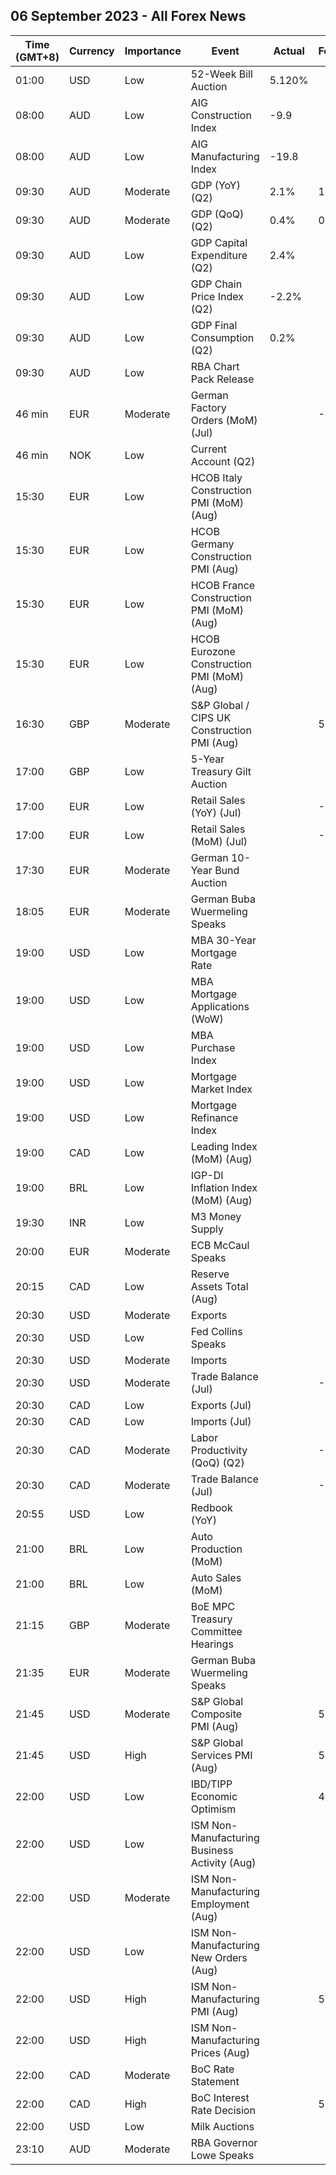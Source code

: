 ## 06 September 2023 - All Forex News

| Time (GMT+8) | Currency | Importance | Event | Actual | Forecast | Previous |
|------|----------|------------|-------|--------|----------|----------|
| 01:00 | USD | Low | 52-Week Bill Auction | 5.120% |  | 5.060% |
| 08:00 | AUD | Low | AIG Construction Index | -9.9 |  | -9.2 |
| 08:00 | AUD | Low | AIG Manufacturing Index | -19.8 |  | -25.6 |
| 09:30 | AUD | Moderate | GDP (YoY) (Q2) | 2.1% | 1.8% | 2.4% |
| 09:30 | AUD | Moderate | GDP (QoQ) (Q2) | 0.4% | 0.3% | 0.4% |
| 09:30 | AUD | Low | GDP Capital Expenditure (Q2) | 2.4% |  | 2.4% |
| 09:30 | AUD | Low | GDP Chain Price Index (Q2) | -2.2% |  | 1.7% |
| 09:30 | AUD | Low | GDP Final Consumption (Q2) | 0.2% |  | 0.2% |
| 09:30 | AUD | Low | RBA Chart Pack Release |  |  |  |
| 46 min | EUR | Moderate | German Factory Orders (MoM) (Jul) |  | -4.0% | 7.0% |
| 46 min | NOK | Low | Current Account (Q2) |  |  | 279.7B |
| 15:30 | EUR | Low | HCOB Italy Construction PMI (MoM) (Aug) |  |  | 48.0 |
| 15:30 | EUR | Low | HCOB Germany Construction PMI (Aug) |  |  | 41.0 |
| 15:30 | EUR | Low | HCOB France Construction PMI (MoM) (Aug) |  |  | 42.9 |
| 15:30 | EUR | Low | HCOB Eurozone Construction PMI (MoM) (Aug) |  |  | 43.5 |
| 16:30 | GBP | Moderate | S&P Global / CIPS UK Construction PMI (Aug) |  | 50.5 | 51.7 |
| 17:00 | GBP | Low | 5-Year Treasury Gilt Auction |  |  | 4.575% |
| 17:00 | EUR | Low | Retail Sales (YoY) (Jul) |  | -1.2% | -1.4% |
| 17:00 | EUR | Low | Retail Sales (MoM) (Jul) |  | -0.1% | -0.3% |
| 17:30 | EUR | Moderate | German 10-Year Bund Auction |  |  | 2.460% |
| 18:05 | EUR | Moderate | German Buba Wuermeling Speaks |  |  |  |
| 19:00 | USD | Low | MBA 30-Year Mortgage Rate |  |  | 7.31% |
| 19:00 | USD | Low | MBA Mortgage Applications (WoW) |  |  | 2.3% |
| 19:00 | USD | Low | MBA Purchase Index |  |  | 144.9 |
| 19:00 | USD | Low | Mortgage Market Index |  |  | 189.0 |
| 19:00 | USD | Low | Mortgage Refinance Index |  |  | 407.1 |
| 19:00 | CAD | Low | Leading Index (MoM) (Aug) |  |  | 0.00% |
| 19:00 | BRL | Low | IGP-DI Inflation Index (MoM) (Aug) |  |  | -0.40% |
| 19:30 | INR | Low | M3 Money Supply |  |  | 10.9% |
| 20:00 | EUR | Moderate | ECB McCaul Speaks |  |  |  |
| 20:15 | CAD | Low | Reserve Assets Total (Aug) |  |  | 114,512.0B |
| 20:30 | USD | Moderate | Exports |  |  | 247.50B |
| 20:30 | USD | Low | Fed Collins Speaks |  |  |  |
| 20:30 | USD | Moderate | Imports |  |  | 313.00B |
| 20:30 | USD | Moderate | Trade Balance (Jul) |  | -68.00B | -65.50B |
| 20:30 | CAD | Low | Exports (Jul) |  |  | 60.70B |
| 20:30 | CAD | Low | Imports (Jul) |  |  | 64.43B |
| 20:30 | CAD | Moderate | Labor Productivity (QoQ) (Q2) |  | -0.1% | -0.6% |
| 20:30 | CAD | Moderate | Trade Balance (Jul) |  | -3.65B | -3.73B |
| 20:55 | USD | Low | Redbook (YoY) |  |  | 4.2% |
| 21:00 | BRL | Low | Auto Production (MoM) |  |  | -3.3% |
| 21:00 | BRL | Low | Auto Sales (MoM) |  |  | 19.0% |
| 21:15 | GBP | Moderate | BoE MPC Treasury Committee Hearings |  |  |  |
| 21:35 | EUR | Moderate | German Buba Wuermeling Speaks |  |  |  |
| 21:45 | USD | Moderate | S&P Global Composite PMI (Aug) |  | 50.4 | 52.0 |
| 21:45 | USD | High | S&P Global Services PMI (Aug) |  | 51.0 | 52.3 |
| 22:00 | USD | Low | IBD/TIPP Economic Optimism |  | 41.1 | 40.3 |
| 22:00 | USD | Low | ISM Non-Manufacturing Business Activity (Aug) |  |  | 57.1 |
| 22:00 | USD | Moderate | ISM Non-Manufacturing Employment (Aug) |  |  | 50.7 |
| 22:00 | USD | Low | ISM Non-Manufacturing New Orders (Aug) |  |  | 55.0 |
| 22:00 | USD | High | ISM Non-Manufacturing PMI (Aug) |  | 52.5 | 52.7 |
| 22:00 | USD | High | ISM Non-Manufacturing Prices (Aug) |  |  | 56.8 |
| 22:00 | CAD | Moderate | BoC Rate Statement |  |  |  |
| 22:00 | CAD | High | BoC Interest Rate Decision |  | 5.00% | 5.00% |
| 22:00 | USD | Low | Milk Auctions |  |  | 2,875.0 |
| 23:10 | AUD | Moderate | RBA Governor Lowe Speaks |  |  |  |

